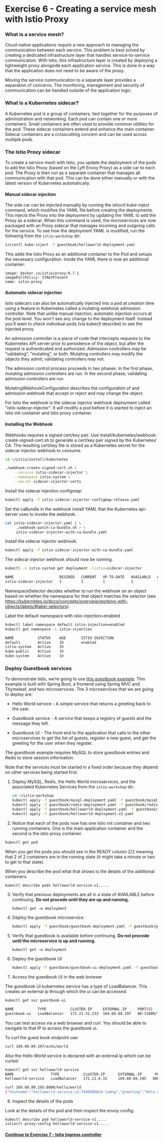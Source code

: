 # Exercise 6 - Creating a service mesh with Istio Proxy

### What is a service mesh?

Cloud-native applications require a new approach to managing the communication between each service. This problem is best solved by creating a dedicated infrastructure layer that handles service-to-service communication. With Istio, this infrastructure layer is created by deploying a lightweight proxy alongside each application service. This is done in a way that the application does not need to be aware of the proxy.

Moving the service communication to a separate layer provides a separation of concerns. The monitoring, management and security of communication can be handled outside of the application logic.

### What is a Kubernetes sidecar?

A Kubernetes pod is a group of containers, tied together for the purposes of administration and networking. Each pod can contain one or more containers.  Small containers are often used to provide common utilities for the pod. These sidecar containers extend and enhance the main container. Sidecar containers are a crosscutting concern and can be used across multiple pods.

### The Istio Proxy sidecar

To create a service mesh with Istio, you update the deployment of the pods to add the Istio Proxy (based on the Lyft Envoy Proxy) as a side car to each pod. The Proxy is then run as a separate container that manages all communication with that pod. This can be done either manually or with the latest version of Kubernetes automatically.

#### Manual sidecar injection

The side car can be injected manually by running the istioctl kube-inject command, which modifies the YAML file before creating the deployments. This injects the Proxy into the deployment by updating the YAML to add the Proxy as a sidecar. When this command is used, the microservices are now packaged with an Proxy sidecar that manages incoming and outgoing calls for the service. To see how the deployment YAML is modified, run the following from the `istio-workshop` dir:

```sh
istioctl kube-inject -f guestbook/helloworld-deployment.yaml
```

This adds the Istio Proxy as an additional container to the Pod and setups the necessary configuration. Inside the YAML there is now an additional container:

```
image: docker.io/istio/proxy:0.7.1
imagePullPolicy: IfNotPresent
name: istio-proxy
```

#### Automatic sidecar injection

Istio sidecars can also be automatically injected into a pod at creation time using a feature in Kubernetes called a mutating webhook admission controller.   Note that unlike manual injection, automatic injection occurs at the pod-level. You won't see any change to the deployment itself. Instead you'll want to check individual pods (via kubectl describe) to see the injected proxy.

An admission controller is a piece of code that intercepts requests to the Kubernetes API server prior to persistence of the object, but after the request is authenticated and authorized. Admission controllers may be “validating”, “mutating”, or both. Mutating controllers may modify the objects they admit; validating controllers may not.

The admission control process proceeds in two phases. In the first phase, mutating admission controllers are run. In the second phase, validating admission controllers are run.

MutatingWebhookConfiguration describes the configuration of and admission webhook that accept or reject and may change the object.  

For Istio the webhook is the sidecar injector webhook deployment called "istio-sidecar-injector".  It will modify a pod before it is started to inject an istio init container and istio proxy container.

#### Installing the Webhook

Webhooks requires a signed cert/key pair. Use install/kubernetes/webhook-create-signed-cert.sh to generate a cert/key pair signed by the Kubernetes’ CA. The resulting cert/key file is stored as a Kubernetes secret for the sidecar injector webhook to consume.

```sh
cd ~/istio/install/kubernetes

./webhook-create-signed-cert.sh \
    --service istio-sidecar-injector \
    --namespace istio-system \
    --secret sidecar-injector-certs
```

Install the sidecar injection configmap:

```sh
kubectl apply -f istio-sidecar-injector-configmap-release.yaml
```

Set the caBundle in the webhook install YAML that the Kubernetes api-server uses to invoke the webhook.

```sh
cat istio-sidecar-injector.yaml | \
     ./webhook-patch-ca-bundle.sh > \
     istio-sidecar-injector-with-ca-bundle.yaml
```     

Install the sidecar injector webhook.

```sh
kubectl apply -f istio-sidecar-injector-with-ca-bundle.yaml
```

The sidecar injector webhook should now be running.

```sh
kubectl -n istio-system get deployment -listio=sidecar-injector

NAME                     DESIRED   CURRENT   UP-TO-DATE   AVAILABLE   AGE
istio-sidecar-injector   1         1         1            1           1d
```

NamespaceSelector decides whether to run the webhook on an object based on whether the namespace for that object matches the selector (see https://kubernetes.io/docs/concepts/overview/working-with-objects/labels/#label-selectors).

Label the default namespace with istio-injection=enabled

```sh
kubectl label namespace default istio-injection=enabled
kubectl get namespace -L istio-injection

NAME           STATUS    AGE       ISTIO-INJECTION
default        Active    1h        enabled
istio-system   Active    1h        
kube-public    Active    1h        
kube-system    Active    1h
```

### Deploy Guestbook services

To demonstrate Istio, we’re going to use [this guestbook example](https://github.com/retroryan/spring-boot-docker). This example is built with Spring Boot, a frontend using Spring MVC and Thymeleaf, and two microservices. The 3 microservices that we are going to deploy are:

* Hello World service - A simple service that returns a greeting back to the user.

* Guestbook service - A service that keeps a registry of guests and the message they left.

* Guestbook UI - The front end to the application that calls to the other microservices to get the list of guests, register a new guest, and get the greeting for the user when they register.

The guestbook example requires MySQL to store guestbook entries and Redis to store session information.

Note that the services must be started in a fixed order because they depend on other services being started first.

1. Deploy MySQL, Redis, the Hello World microservices, and the associated Kubernetes Services from the `istio-workshop` dir:

    ```sh
    cd ~/istio-workshop
    kubectl apply -f guestbook/mysql-deployment.yaml -f guestbook/mysql-service.yaml
    kubectl apply -f guestbook/redis-deployment.yaml -f guestbook/redis-service.yaml
    kubectl apply -f guestbook/helloworld-deployment.yaml -f guestbook/helloworld-service.yaml
    kubectl apply -f guestbook/helloworld-deployment-v2.yaml
    ```

2. Notice that each of the pods now has one Istio init container and two running containers. One is the main application container and the second is the istio proxy container.

```sh
kubectl get pod
```

When you get the pods you should see in the READY column 2/2 meaning that 2 of 2 containers are in the running state (it might take a minute or two to get to that state).  

When you describe the pod what that shows is the details of the additional containers.

```sh
kubectl describe pods helloworld-service-v1.....
```

3. Verify that previous deployments are all in a state of AVAILABLE before continuing. **Do not procede until they are up and running.**

    ```
    kubectl get -w deployment
    ```

4. Deploy the guestbook microservice.

    ```sh
    kubectl apply -f guestbook/guestbook-deployment.yaml -f guestbook/guestbook-service.yaml
    ```

5. Verify that guestbook is available before continuing. **Do not procede until the microservice is up and running.**

    ```
    kubectl get -w deployment
    ```

6. Deploy the guestbook UI

    ```sh
    kubectl apply -f guestbook/guestbook-ui-deployment.yaml -f guestbook/guestbook-ui-service.yaml
    ```
7. Access the guestbook UI in the web browser

The guestbook UI kubernetes service has a type of LoadBalancer.  This creates an external ip through which the ui can be accessed:

```sh
kubectl get svc guestbook-ui

NAME           TYPE           CLUSTER-IP     EXTERNAL-IP     PORT(S)        AGE
guestbook-ui   LoadBalancer   172.21.31.233  169.60.89.197   80:31809/TCP   2m
```

You can test access via a web browser and curl.  You should be able to navigate to that IP to access the guestbook ui.

To curl the guest book endpoint use:

```sh
curl 169.60.89.197/echo/world
```

Also the Hello World service is declared with an external ip which can be curled:

```sh
kubectl get svc helloworld-service
NAME                 TYPE           CLUSTER-IP      EXTERNAL-IP      PORT(S)          AGE
helloworld-service   LoadBalancer   172.21.6.15     169.60.89.195   8080:32108/TCP   14m

curl 169.60.89.195:8080/hello/world
{"hostname":"helloworld-service-v2-744696b8cb-lwdng","greeting":"Hola world from helloworld-service-v2-744696b8cb-lwdng version 2.0","version":"2.0"}
```

8.  Inspect the details of the pods

Look at the details of the pod and then inspect the envoy config:

```
kubectl describe pod helloworld-service-v1.....
istioctl proxy-config helloworld-service-v1.....
```

#### [Continue to Exercise 7 - Istio Ingress controller](../exercise-7/README.md)
